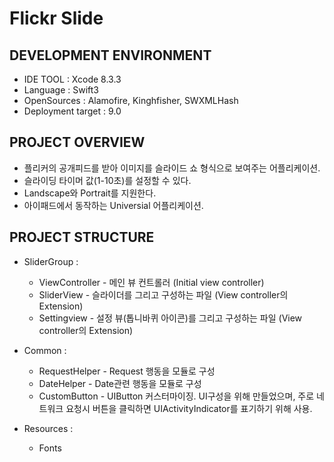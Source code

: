Flickr Slide
===========


DEVELOPMENT ENVIRONMENT
-----------                                                                                                                                                               
- IDE TOOL : Xcode 8.3.3
- Language : Swift3
- OpenSources : Alamofire, Kinghfisher, SWXMLHash
- Deployment target : 9.0

PROJECT OVERVIEW           
-----------                                                                                                                                                    
- 플리커의 공개피드를 받아 이미지를 슬라이드 쇼 형식으로 보여주는 어플리케이션.
- 슬라이딩 타이머 값(1-10초)를 설정할 수 있다.
- Landscape와 Portrait를 지원한다.
- 아이패드에서 동작하는 Universial 어플리케이션.


PROJECT STRUCTURE                                                                                                                   
-----------                      
- SliderGroup :
  - ViewController - 메인 뷰 컨트롤러 (Initial view controller) 
  - SliderView - 슬라이더를 그리고 구성하는 파일 (View controller의 Extension)
  - Settingview - 설정 뷰(톱니바퀴 아이콘)를 그리고 구성하는 파일 (View controller의 Extension)

- Common :
  - RequestHelper - Request 행동을 모듈로 구성
  - DateHelper - Date관련 행동을 모듈로 구성
  - CustomButton - UIButton 커스터마이징. UI구성을 위해 만들었으며, 주로 네트워크 요청시 버튼을 클릭하면 UIActivityIndicator를 표기하기 위해 사용.

- Resources : 
  - Fonts